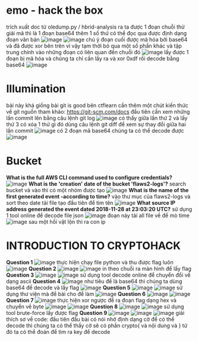 # emo - hack the box
trích xuất doc từ oledump.py / hbrid-analysis ra ta được 1 đoạn chuỗi thử giải mã thì là 1 đoạn base64
thêm 1 số thứ có thể đọc qua được định dạng đoạn văn bản 
![image](https://user-images.githubusercontent.com/110059218/222190320-f64506f7-9184-4fa5-ba65-a7937311139d.png)
![image](https://user-images.githubusercontent.com/110059218/222190444-b4f6981c-2c53-4989-8cbf-d975db69c4be.png)
chú ý đoạn cuối được mã hóa bởi base64 và đã được xor bên trên vì vậy tạm thời bỏ qua một số phần khác và tập trung chính vào những đoạn có liên quan đến chuỗi đó
![image](https://user-images.githubusercontent.com/110059218/222198785-13912241-cbbe-4f16-bec4-a86b1c3c563f.png)
lấy được 1 đoạn bị mã hóa và chúng ta chỉ cần lấy ra và xor 0xdf rồi decode bằng base64
![image](https://user-images.githubusercontent.com/110059218/222198998-eeb68e68-0bc2-4cfe-909f-afd6f45bbcdd.png)
# Illumination
bài này khá giống bài git is good bên ctflearn cần thêm một chút kiến thức về git
nguồn tham khảo: https://git-scm.com/docs
đầu tiên cần xem những lần commit lên bằng câu lệnh git log
![image](https://user-images.githubusercontent.com/110059218/222201792-24d17485-6229-419f-802c-770fe0d9907c.png)
có thấy giữa lần thứ 2 và lấy thứ 3 có xóa 1 thứ gì đó dùng câu lệnh git diff để xem sự thay đổi giữa hai lần commit
![image](https://user-images.githubusercontent.com/110059218/222202027-cef721b4-e765-4a58-8c62-cba5ee78cb05.png)
có 2 đoạn mã base64 chúng ta có thể decode được
![image](https://user-images.githubusercontent.com/110059218/222202249-5060b22b-0ddd-4ff5-98c6-2f86030832e1.png)
# Bucket
**What is the full AWS CLI command used to configure credentials?**
![image](https://user-images.githubusercontent.com/110059218/222204172-bd8660a6-bc26-4cce-a76f-378aa643de71.png)
**What is the 'creation' date of the bucket 'flaws2-logs'?**
search bucket và vào thì có một nhóm được tạo
![image](https://user-images.githubusercontent.com/110059218/222224727-84f3be50-0699-4287-a9f3-9f79ad62e66f.png)
**What is the name of the first generated event -according to time?**
vào thư mục của flaws2-logs và sort theo date tải file tạo đầu tiên để tìm tên
![image](https://user-images.githubusercontent.com/110059218/222225681-20e58358-e159-4147-910a-2269b76fc8d6.png)
**What source IP address generated the event dated 2018-11-28 at 23:03:20 UTC?**
sử dụng 1 tool online để decode file json
![image](https://user-images.githubusercontent.com/110059218/222226583-28e214d5-5f07-491b-ab1c-7e3a1c4e9b0c.png)
đoạn này tải all file về để mò time
![image](https://user-images.githubusercontent.com/110059218/222229446-2dbe240e-7a92-4cbc-bfcd-ad0968157c23.png)
sau một hồi vật lộn thì ra con ip 
# INTRODUCTION TO CRYPTOHACK
**Question 1**
![image](https://user-images.githubusercontent.com/110059218/222529494-820c3fac-b4f3-48a2-8d44-8ab563365c05.png)
thực hiện chạy file python và thu được flag luôn
![image](https://user-images.githubusercontent.com/110059218/222529585-9494635c-c105-4783-abd2-cbbf20828b97.png)
**Question 2**
![image](https://user-images.githubusercontent.com/110059218/222529667-dea5b081-0cf3-4e18-8aa3-b13d89eb97f1.png)
![image](https://user-images.githubusercontent.com/110059218/222530718-56f06213-3a46-426d-b66f-aad47954b841.png)
in theo chuỗi ra màn hình để lấy flag
**Question 3**
![image](https://user-images.githubusercontent.com/110059218/222531054-6f890af5-d788-427c-b681-50b62336314b.png)
![image](https://user-images.githubusercontent.com/110059218/222531358-34aba2c3-c76f-4dcf-a07f-39d1f743a18b.png)
sử dụng tool decode online để chuyển đổi về dạng ascii
**Question 4**
![image](https://user-images.githubusercontent.com/110059218/222531546-dcc42385-4d7e-4287-bd3e-6c3943018822.png)
như tiêu đề là base64 thì chúng ta dùng base64 để decode và lấy flag 
![image](https://user-images.githubusercontent.com/110059218/222533734-2c00b593-2052-428c-ac1e-2c69d18f40a7.png)
**Question 5**
![image](https://user-images.githubusercontent.com/110059218/222533813-3cbeeba0-c535-416f-bcc9-b178fcb7669c.png)
![image](https://user-images.githubusercontent.com/110059218/222691105-d9ecb4ca-0683-4deb-9713-ae1c2f1a5213.png)
sử dụng thư viện mà đề bài cho để làm
![image](https://user-images.githubusercontent.com/110059218/222691189-ecd8c372-2f1e-4792-b38a-464e640b01b3.png)
**Question 6**
![image](https://user-images.githubusercontent.com/110059218/222658720-f4088c72-bd5f-4ff3-bae6-423a8932858e.png)
![image](https://user-images.githubusercontent.com/110059218/222658776-11a9b2b5-a4be-48c1-8466-bf26850e5bb5.png)
**Question 7**
![image](https://user-images.githubusercontent.com/110059218/222680399-0249da10-806b-4844-93c9-233c87452778.png)
thực hiện xor ngược để ra đoạn flag dạng hex và chuyển về byte
![image](https://user-images.githubusercontent.com/110059218/222680589-7e689a80-cfe8-4b84-9480-941bf80ab39c.png)
![image](https://user-images.githubusercontent.com/110059218/222680234-2297c001-28fc-4a92-b6b9-35a9f82bcae8.png)
**Question 8**
![image](https://user-images.githubusercontent.com/110059218/222680699-cf80e171-d1e8-460c-854e-6ee4cf55531c.png)
![image](https://user-images.githubusercontent.com/110059218/222682117-53811cfb-707d-4e4e-86f1-0ff0e3e5f4ec.png)
sử dụng tool brute-force lấy được flag
**Question 9**
![image](https://user-images.githubusercontent.com/110059218/222682472-c089919e-eba5-4875-8b7d-327f38321e4f.png)
![image](https://user-images.githubusercontent.com/110059218/222688016-7aa85c6a-d1a6-40f1-b692-886b81a34654.png)
![image](https://user-images.githubusercontent.com/110059218/222688123-00c57f41-ae1f-482f-aac7-ba24170ffc45.png)
giải thích sơ về code:
đầu tiên đầu bài có nói nhớ định dạng cờ để có thể decode thì chúng ta có thể thấy cờ sẽ có phần crypto{ và nội dung và }
từ đó ta có thể đoán để tìm ra key để decode
